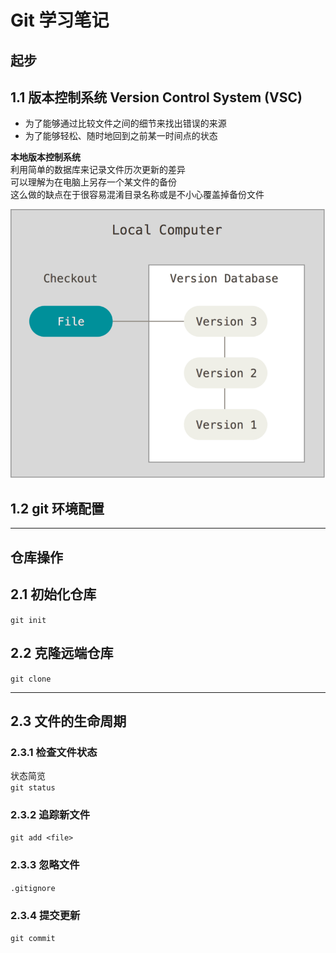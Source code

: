 # Git 学习笔记

## 起步
## 1.1 版本控制系统 Version Control System (VSC)
* 为了能够通过比较文件之间的细节来找出错误的来源
* 为了能够轻松、随时地回到之前某一时间点的状态

**本地版本控制系统**<br/>
利用简单的数据库来记录文件历次更新的差异<br/>
可以理解为在电脑上另存一个某文件的备份<br/>
这么做的缺点在于很容易混淆目录名称或是不小心覆盖掉备份文件

![avatar](local.png)

## 1.2 git 环境配置

---
## 仓库操作
## 2.1 初始化仓库
```git init```


## 2.2 克隆远端仓库
```git clone```

---
## 2.3 文件的生命周期
### 2.3.1 检查文件状态
状态简览 <br/>
```git status```
### 2.3.2 追踪新文件
```git add <file>```
### 2.3.3 忽略文件
```.gitignore```
### 2.3.4 提交更新
```git commit```
